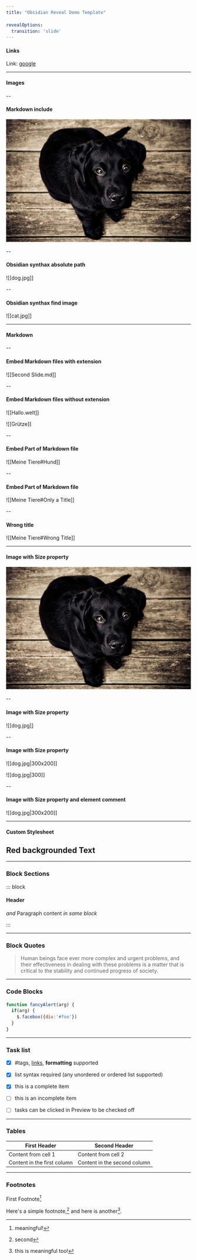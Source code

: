 ```yaml
---
title: "Obsidian Reveal Demo Template"

revealOptions:
  transition: 'slide'
---
```


#### Links

Link: [google](http://www.google.de)

---

#### Images

--

#### Markdown include

![Dog](images/dog.jpg)

--

#### Obsidian synthax absolute path

![[dog.jpg]]

--

#### Obsidian synthax find image

![[cat.jpg]]

---

#### Markdown

--

#### Embed Markdown files with extension

![[Second Slide.md]]

--

#### Embed Markdown files without extension

![[Hallo.welt]]

![[Grütze]]

--

#### Embed Part of Markdown file

![[Meine Tiere#Hund]]

--

#### Embed Part of Markdown file

![[Meine Tiere#Only a Title]]

--

#### Wrong title

![[Meine Tiere#Wrong Title]]

---

#### Image with Size property

![Dog](images/dog.jpg) <!-- .element: style="height: 200px; width:300px" -->

--

#### Image with Size property 

![[dog.jpg]] <!-- .element: style="height: 200px; width:300px" -->

--

#### Image with Size property

![[dog.jpg|300x200]]

![[dog.jpg|300]]

--

#### Image with Size property and element comment

![[dog.jpg|300x200]] <!-- .element: class="resize" -->


---

#### Custom Stylesheet

<style>

	.red{
		background-color: red;
	}

</style>


## Red backgrounded Text <!-- .element: class="red" -->


---

<style>

	.block{
		border: 1px solid red;
	}

</style>

### Block Sections

::: block

#### Header
_and_
Paragraph content
*in same block*

:::

---

### Block Quotes

> Human beings face ever more complex and urgent problems, and their effectiveness in dealing with these problems is a matter that is critical to the stability and continued progress of society.

---

### Code Blocks

```js
function fancyAlert(arg) {
  if(arg) {
    $.facebox({div:'#foo'})
  }
}
```

---

### Task list

- [x] #tags, [links](#/3), **formatting** supported
- [x] list syntax required (any unordered or ordered list supported)
- [x] this is a complete item
- [ ] this is an incomplete item
- [ ] tasks can be clicked in Preview to be checked off


---

### Tables


First Header | Second Header
------------ | ------------
Content from cell 1 | Content from cell 2
Content in the first column | Content in the second column


---

### Footnotes

First Footnote[^1]

Here's a simple footnote,[^2] and here is another[^another].

[^1]: meaningful!

[^2]: second

[^another]: this is meaningful too!

